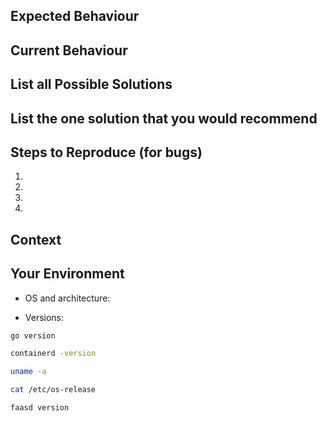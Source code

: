 <!--- Provide a general summary of the issue in the Title above -->

## Expected Behaviour
<!--- If you're describing a bug, tell us what should happen -->
<!--- If you're suggesting a change/improvement, tell us how it should work -->

## Current Behaviour
<!--- If describing a bug, tell us what happens instead of the expected behavior -->
<!--- If suggesting a change/improvement, explain the difference from current behavior -->

## List all Possible Solutions
<!--- Not obligatory, but suggest a fix/reason for the bug, -->
<!--- or ideas how to implement the addition or change -->

## List the one solution that you would recommend
<!--- If you were to be on the hook for this change. -->

## Steps to Reproduce (for bugs)
<!--- Provide a link to a live example, or an unambiguous set of steps to -->
<!--- reproduce this bug. Include code to reproduce, if relevant -->
1.
2.
3.
4.

## Context
<!--- How has this issue affected you? What are you trying to accomplish? -->
<!--- Providing context helps us come up with a solution that is most useful in the real world -->

## Your Environment

* OS and architecture:

* Versions:

```sh
go version

containerd -version

uname -a

cat /etc/os-release

faasd version
```
